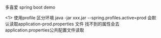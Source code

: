 多喜爱 spring boot demo

<1> 使用profile 区分环境
	java -jar xxx.jar --spring.profiles.active=prod 会默认读取application-prod.properties 文件 找不到的属性会去application.properties公共配置文件读取